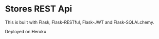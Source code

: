 # Stores REST Api

This is built with Flask, Flask-RESTful, Flask-JWT and Flask-SQLALchemy.

Deployed on Heroku